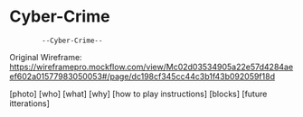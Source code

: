 # Cyber-Crime
            --Cyber-Crime--


Original Wireframe:
      https://wireframepro.mockflow.com/view/Mc02d03534905a22e57d4284aeef602a01577983050053#/page/dc198cf345cc44c3b1f43b092059f18d

[photo]
            [who]
            [what]
            [why]
            [how to play instructions]
            [blocks]
            [future itterations]
